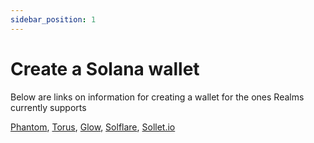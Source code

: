 ```yaml
---
sidebar_position: 1
---
```


# Create a Solana wallet

Below are links on information for creating a wallet for the ones Realms currently supports

[Phantom](https://help.phantom.app/hc/en-us/articles/4406388623251-How-to-create-a-new-wallet), [Torus](https://docs.tor.us/), [Glow](https://glow.app/download), [Solflare](https://docs.solflare.com/solflare/getting_started/how-to-create-a-new-wallet), [Sollet.io](https://docs.projectserum.com/guides/wallet-support/sol-wallet-serum-academy)


